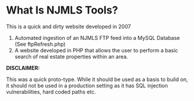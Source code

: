 # What Is NJMLS Tools?

This is a quick and dirty website developed in 2007

1) Automated ingestion of an NJMLS FTP feed into a MySQL Database (See ftpRefresh.php)
2) A website developed in PHP that allows the user to perform a basic search of real estate properties within an area. 

**DISCLAIMER:** 

This was a quick proto-type. While it should be used as a basis to build on, it should not be used in a production setting as it has SQL injection vulnerabilities, hard coded paths etc. 
